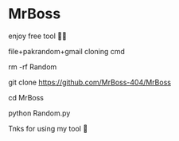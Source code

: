 # MrBoss 
enjoy free tool 💚💊

file+pakrandom+gmail cloning cmd  

rm -rf Random 

git clone https://github.com/MrBoss-404/MrBoss 

cd MrBoss 

python Random.py

Tnks for using my tool 💚
